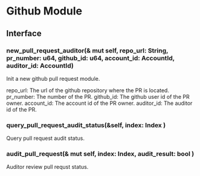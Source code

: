 # Github Module



## Interface

### new_pull_request_auditor(& mut self, repo_url: String, pr_number: u64, github_id: u64, account_id: AccountId, auditor_id: AccountId)

Init a new github pull request module.

repo_url: The url of the github repository where the PR is located. 
pr_number: The number of the PR. 
github_id: The github user id of the PR owner.
account_id: The account id of the PR owner. 
auditor_id: The auditor id of the PR. 

### query_pull_request_audit_status(&self, index: Index ) 

Query pull request audit status.

### audit_pull_request(& mut self, index: Index, audit_result: bool )

Auditor review pull requst status.